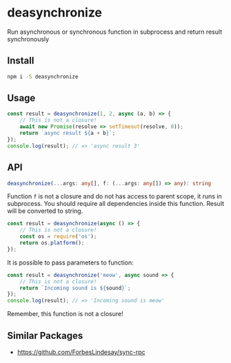 # deasynchronize

Run asynchronous or synchronous function in subprocess and return result synchronously

## Install

```sh
npm i -S deasynchronize
```

## Usage

```ts
const result = deasynchronize(1, 2, async (a, b) => {
    // This is not a closure!
    await new Promise(resolve => setTimeout(resolve, 0));
    return `async result ${a + b}`;
});
console.log(result); // => 'async result 3'
```

## API

```ts
deasynchronize(...args: any[], f: (...args: any[]) => any): string
```

Function `f` is not a closure and do not has access to parent scope, it runs in subprocess.
You should require all dependencies inside this function. Result will be converted to string.

```ts
const result = deasynchronize(async () => {
    // This is not a closure!
    const os = require('os');
    return os.platform();
});
```

It is possible to pass parameters to function:

```ts
const result = deasynchronize('meow', async sound => {
    // This is not a closure!
    return `Incoming sound is ${sound}`;
});
console.log(result); // => 'Incoming sound is meow'
```

Remember, this function is not a closure!

## Similar Packages

-   https://github.com/ForbesLindesay/sync-rpc
